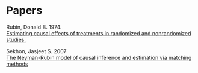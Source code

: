 # Papers

Rubin, Donald B. 1974.
<br>
[Estimating causal effects of treatments in randomized and nonrandomized studies.](rubin-1974.pdf)

Sekhon, Jasjeet S. 2007
<br>
[The Neyman-Rubin model of causal inference and estimation via matching methods](sekhon-2007.pdf)